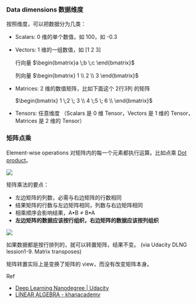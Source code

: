 ### Data dimensions 数据维度

按照维度，可以把数据分为几类：

- Scalars: 0 维的单个数值，如 100，如 -0.3
- Vectors: 1 维的一组数值，如 [1 2 3]

  行向量 $\begin{bmatrix}a \;b \;c   \end{bmatrix}$

  列向量 $\begin{bmatrix}
      1 \\
      2 \\
      3      
    \end{bmatrix}$

- Matrices: 2 维的数值矩阵，比如下面这个 2行3列 的矩阵

  $\begin{bmatrix}
      1 \;2 \; 3 \\
      4 \;5 \; 6 \\      
    \end{bmatrix}$

- Tensors: 任意维度 （Scalars 是 0 维 Tensor，Vectors 是 1 维的 Tensor，Matrices 是 2 维的 Tensor）


### 矩阵点乘

Element-wise operations 对矩阵内的每一个元素都执行运算。比如点乘 [Dot product](https://www.wikiwand.com/en/Dot_product)。

![](http://7xjpra.com1.z0.glb.clouddn.com/IMG.Math.dot_product.png)

矩阵乘法的要点：

- 左边矩阵的列数，必需与右边矩阵的行数相同
- 结果矩阵的行数与左边矩阵相同，列数与右边矩阵相同
- 相乘顺序会影响结果，A•B ≠ B•A
- **左边矩阵的数据应该按行组织，右边矩阵的数据应该按列组织**

![](http://7xjpra.com1.z0.glb.clouddn.com/Screen%20Shot%202017-11-26%20at%2010.34.17%20AM.png)

如果数据都是按行排列的，就可以转置矩阵，结果不变。
(via Udacity DLNG lession1-9. Matrix transposes)

矩阵转置实际上是变换了矩阵的 view，而没有改变矩阵本身。

Ref

- [Deep Learning Nanodegree | Udacity](https://www.udacity.com/course/deep-learning-nanodegree-foundation--nd101)
- [LINEAR ALGEBRA - khanacademy](https://www.khanacademy.org/math/linear-algebra)
